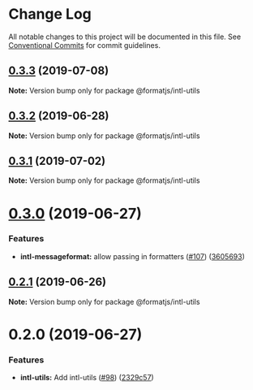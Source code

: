 # Change Log

All notable changes to this project will be documented in this file.
See [Conventional Commits](https://conventionalcommits.org) for commit guidelines.

## [0.3.3](https://github.com/formatjs/formatjs/compare/@formatjs/intl-utils@0.3.2...@formatjs/intl-utils@0.3.3) (2019-07-08)

**Note:** Version bump only for package @formatjs/intl-utils

## [0.3.2](https://github.com/formatjs/formatjs/compare/@formatjs/intl-utils@0.3.1...@formatjs/intl-utils@0.3.2) (2019-06-28)

**Note:** Version bump only for package @formatjs/intl-utils

## [0.3.1](https://github.com/formatjs/formatjs/compare/@formatjs/intl-utils@0.3.0...@formatjs/intl-utils@0.3.1) (2019-07-02)

**Note:** Version bump only for package @formatjs/intl-utils

# [0.3.0](https://github.com/formatjs/formatjs/compare/@formatjs/intl-utils@0.2.1...@formatjs/intl-utils@0.3.0) (2019-06-27)

### Features

- **intl-messageformat:** allow passing in formatters ([#107](https://github.com/formatjs/formatjs/issues/107)) ([3605693](https://github.com/formatjs/formatjs/commit/3605693))

## [0.2.1](https://github.com/formatjs/formatjs/compare/@formatjs/intl-utils@0.2.0...@formatjs/intl-utils@0.2.1) (2019-06-26)

**Note:** Version bump only for package @formatjs/intl-utils

# 0.2.0 (2019-06-27)

### Features

- **intl-utils:** Add intl-utils ([#98](https://github.com/formatjs/formatjs/issues/98)) ([2329c57](https://github.com/formatjs/formatjs/commit/2329c57))
